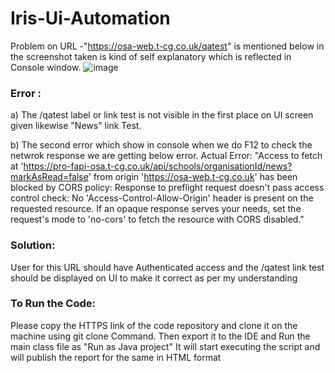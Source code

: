 # Iris-Ui-Automation
Problem on URL -"https://osa-web.t-cg.co.uk/qatest" is mentioned below in the screenshot taken is kind of self explanatory which is reflected in Console window.
![image](https://user-images.githubusercontent.com/67236766/216882191-60c1bb6f-286e-4ed9-ae8c-b66b95a9c463.png)
### Error : 
a) The /qatest label or link test is not visible in the first place on UI screen given likewise "News" link Test.

b) The second error which show in console when we do F12 to check the netwrok response we are getting below error.
Actual Error: "Access to fetch at 'https://pro-fapi-osa.t-cg.co.uk/api/schools/organisationId/news?markAsRead=false' from origin 'https://osa-web.t-cg.co.uk' has been blocked by CORS policy: Response to preflight request doesn't pass access control check: No 'Access-Control-Allow-Origin' header is present on the requested resource. If an opaque response serves your needs, set the request's mode to 'no-cors' to fetch the resource with CORS disabled."

### Solution: 
User for this URL should have Authenticated access and the /qatest link test should be displayed on UI to make it correct as per my understanding

### To Run the Code: 
Please copy the HTTPS link of the code repository and clone it on the machine using git clone Command.
Then export it to the IDE and Run the main class file as "Run as Java project"
It will start executing the script and will publish the report for the same in HTML format
